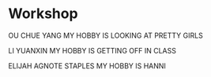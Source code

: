 # Workshop


OU CHUE YANG
MY HOBBY IS LOOKING AT PRETTY GIRLS

LI YUANXIN 
MY HOBBY IS GETTING OFF IN CLASS

ELIJAH AGNOTE STAPLES
MY HOBBY IS HANNI